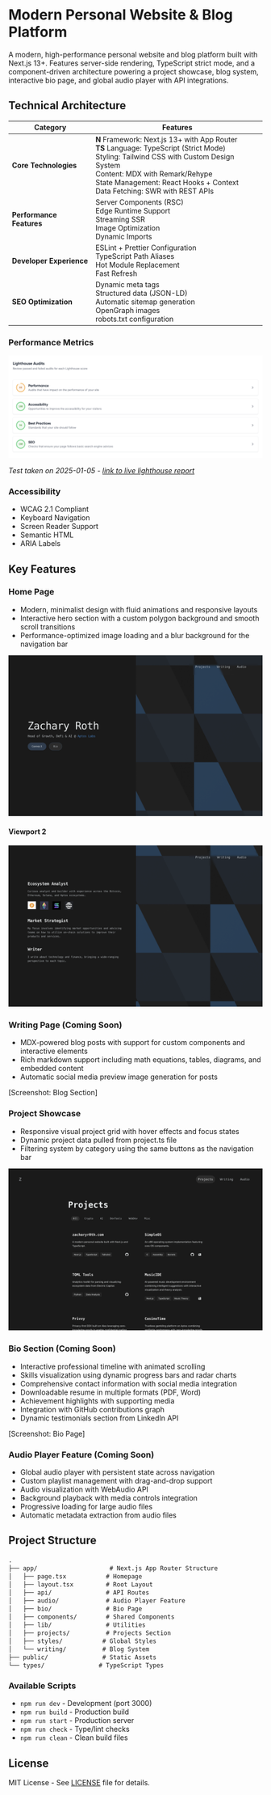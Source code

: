 # Modern Personal Website & Blog Platform

A modern, high-performance personal website and blog platform built with Next.js 13+. Features server-side rendering, TypeScript strict mode, and a component-driven architecture powering a project showcase, blog system, interactive bio page, and global audio player with API integrations.

## Technical Architecture

| Category                 | Features                                                                                                                                                                                                                                                        |
| ------------------------ | --------------------------------------------------------------------------------------------------------------------------------------------------------------------------------------------------------------------------------------------------------------- |
| **Core Technologies**    | **N** Framework: Next.js 13+ with App Router<br>**TS** Language: TypeScript (Strict Mode)<br>Styling: Tailwind CSS with Custom Design System<br>Content: MDX with Remark/Rehype<br>State Management: React Hooks + Context<br>Data Fetching: SWR with REST APIs |
| **Performance Features** | Server Components (RSC)<br>Edge Runtime Support<br>Streaming SSR<br>Image Optimization<br>Dynamic Imports                                                                                                                                                       |
| **Developer Experience** | ESLint + Prettier Configuration<br>TypeScript Path Aliases<br>Hot Module Replacement<br>Fast Refresh                                                                                                                                                            |
| **SEO Optimization**     | Dynamic meta tags<br>Structured data (JSON-LD)<br>Automatic sitemap generation<br>OpenGraph images<br>robots.txt configuration                                                                                                                                  |

### Performance Metrics

![Lighthouse Audit Scores](/public/images/readme-lighthouse-scores.webp)

_Test taken on 2025-01-05 - [link to live lighthouse report](https://lighthouse-metrics.com/lighthouse/checks/4d5733a8-bdcd-4c32-a88c-611f97f86f61)_

### Accessibility

- WCAG 2.1 Compliant
- Keyboard Navigation
- Screen Reader Support
- Semantic HTML
- ARIA Labels

## Key Features

### Home Page

- Modern, minimalist design with fluid animations and responsive layouts
- Interactive hero section with a custom polygon background and smooth scroll transitions
- Performance-optimized image loading and a blur background for the navigation bar

![Landing Page](/public/images/readme-landing.webp)

#### Viewport 2

![Website Viewport2](/public/images/readme-viewport2.webp)

### Writing Page (Coming Soon)

- MDX-powered blog posts with support for custom components and interactive elements
- Rich markdown support including math equations, tables, diagrams, and embedded content
- Automatic social media preview image generation for posts

[Screenshot: Blog Section]

### Project Showcase

- Responsive visual project grid with hover effects and focus states
- Dynamic project data pulled from project.ts file
- Filtering system by category using the same buttons as the navigation bar

![Projects Grid](/public/images/readme-projects.png)

### Bio Section (Coming Soon)

- Interactive professional timeline with animated scrolling
- Skills visualization using dynamic progress bars and radar charts
- Comprehensive contact information with social media integration
- Downloadable resume in multiple formats (PDF, Word)
- Achievement highlights with supporting media
- Integration with GitHub contributions graph
- Dynamic testimonials section from LinkedIn API

[Screenshot: Bio Page]

### Audio Player Feature (Coming Soon)

- Global audio player with persistent state across navigation
- Custom playlist management with drag-and-drop support
- Audio visualization with WebAudio API
- Background playback with media controls integration
- Progressive loading for large audio files
- Automatic metadata extraction from audio files

## Project Structure

```
.
├── app/                    # Next.js App Router Structure
│   ├── page.tsx           # Homepage
│   ├── layout.tsx         # Root Layout
│   ├── api/               # API Routes
│   ├── audio/             # Audio Player Feature
│   ├── bio/               # Bio Page
│   ├── components/        # Shared Components
│   ├── lib/               # Utilities
│   ├── projects/          # Projects Section
│   ├── styles/           # Global Styles
│   └── writing/          # Blog System
├── public/               # Static Assets
└── types/               # TypeScript Types
```

### Available Scripts

- `npm run dev` - Development (port 3000)
- `npm run build` - Production build
- `npm run start` - Production server
- `npm run check` - Type/lint checks
- `npm run clean` - Clean build files

## License

MIT License - See [LICENSE](./LICENSE) file for details.
